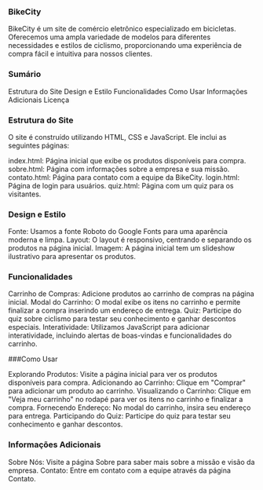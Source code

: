 ### BikeCity

BikeCity é um site de comércio eletrônico especializado em bicicletas. Oferecemos uma ampla variedade de modelos para diferentes necessidades e estilos de ciclismo, proporcionando uma experiência de compra fácil e intuitiva para nossos clientes.

### Sumário

Estrutura do Site
Design e Estilo
Funcionalidades
Como Usar
Informações Adicionais
Licença

### Estrutura do Site

O site é construído utilizando HTML, CSS e JavaScript. Ele inclui as seguintes páginas:

index.html: Página inicial que exibe os produtos disponíveis para compra.
sobre.html: Página com informações sobre a empresa e sua missão.
contato.html: Página para contato com a equipe da BikeCity.
login.html: Página de login para usuários.
quiz.html: Página com um quiz para os visitantes.

### Design e Estilo
Fonte: Usamos a fonte Roboto do Google Fonts para uma aparência moderna e limpa.
Layout: O layout é responsivo, centrando e separando os produtos na página inicial.
Imagem: A página inicial tem um slideshow ilustrativo para apresentar os produtos.

### Funcionalidades

Carrinho de Compras: Adicione produtos ao carrinho de compras na página inicial.
Modal do Carrinho: O modal exibe os itens no carrinho e permite finalizar a compra inserindo um endereço de entrega.
Quiz: Participe do quiz sobre ciclismo para testar seu conhecimento e ganhar descontos especiais.
Interatividade: Utilizamos JavaScript para adicionar interatividade, incluindo alertas de boas-vindas e funcionalidades do carrinho.

###Como Usar

Explorando Produtos: Visite a página inicial para ver os produtos disponíveis para compra.
Adicionando ao Carrinho: Clique em "Comprar" para adicionar um produto ao carrinho.
Visualizando o Carrinho: Clique em "Veja meu carrinho" no rodapé para ver os itens no carrinho e finalizar a compra.
Fornecendo Endereço: No modal do carrinho, insira seu endereço para entrega.
Participando do Quiz: Participe do quiz para testar seu conhecimento e ganhar descontos.

### Informações Adicionais

Sobre Nós: Visite a página Sobre para saber mais sobre a missão e visão da empresa.
Contato: Entre em contato com a equipe através da página Contato.
